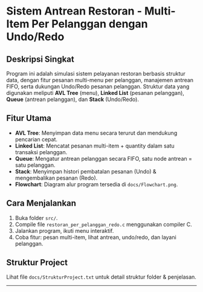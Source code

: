 # Sistem Antrean Restoran - Multi-Item Per Pelanggan dengan Undo/Redo

## Deskripsi Singkat
Program ini adalah simulasi sistem pelayanan restoran berbasis struktur data, dengan fitur pesanan multi-menu per pelanggan, manajemen antrean FIFO, serta dukungan Undo/Redo pesanan pelanggan. Struktur data yang digunakan meliputi **AVL Tree** (menu), **Linked List** (pesanan pelanggan), **Queue** (antrean pelanggan), dan **Stack** (Undo/Redo).

## Fitur Utama
- **AVL Tree**: Menyimpan data menu secara terurut dan mendukung pencarian cepat.
- **Linked List**: Mencatat pesanan multi-item + quantity dalam satu transaksi pelanggan.
- **Queue**: Mengatur antrean pelanggan secara FIFO, satu node antrean = satu pelanggan.
- **Stack**: Menyimpan histori pembatalan pesanan (Undo) & mengembalikan pesanan (Redo).
- **Flowchart**: Diagram alur program tersedia di `docs/Flowchart.png`.

## Cara Menjalankan
1. Buka folder `src/`.
2. Compile file `restoran_per_pelanggan_redo.c` menggunakan compiler C.
3. Jalankan program, ikuti menu interaktif.
4. Coba fitur: pesan multi-item, lihat antrean, undo/redo, dan layani pelanggan.

## Struktur Project
Lihat file `docs/StrukturProject.txt` untuk detail struktur folder & penjelasan.

---


